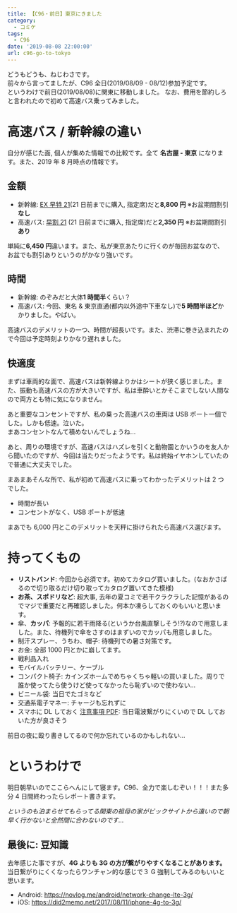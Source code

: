 ```yaml
---
title: 【C96・前日】東京にきました
category:
  - コミケ
tags:
  - C96
date: '2019-08-08 22:00:00'
url: c96-go-to-tokyo
---
```


どうもどうも、ねじわさです。  
前々から言ってましたが、C96 全日(2019/08/09 - 08/12)参加予定です。  
というわけで前日(2019/08/08)に関東に移動しました。
なお、費用を節約しろと言われたので初めて高速バス乗ってみました。

# 高速バス / 新幹線の違い

自分が感じた面, 個人が集めた情報での比較です。全て **名古屋 - 東京** になります。また、2019 年 8 月時点の情報です。

## 金額

- 新幹線: [EX 早特 21](https://smart-ex.jp/product/hayatoku/ex_21/)(21 日前までに購入, 指定席)だと**8,800 円** ※お盆期間割引**なし**
- 高速バス: [早割 21](https://www.kousokubus.net/BusRsv/ja/discount) (21 日前までに購入, 指定席)だと**2,350 円** ※お盆期間割引**あり**

単純に**6,450 円**違います。また、私が東京あたりに行くのが毎回お盆なので、お盆でも割引ありというのがかなり強いです。

## 時間

- 新幹線: のぞみだと大体**1 時間半**くらい？
- 高速バス: 今回、東名 & 東京直通(都内以外途中下車なし)で**5 時間半ほど**かかりました。やばい。

高速バスのデメリットの一つ、時間が超長いです。また、渋滞に巻き込まれたので今回は予定時刻よりかなり遅れました。

## 快適度

まずは車両的な面で、高速バスは新幹線よりかはシートが狭く感じました。また、振動も高速バスの方が大きいですが、私は車酔いとかそこまでしない人間なので両方とも特に気になりません。

あと重要なコンセントですが、私の乗った高速バスの車両は USB ポート一個でした。しかも低速。泣いた。  
まあコンセントなんて積めないんでしょうね...

あと、周りの環境ですが、高速バスはハズレを引くと動物園とかいうのを友人から聞いたのですが、今回は当たりだったようです。私は終始イヤホンしていたので普通に大丈夫でした。

まあまあそんな所で、私が初めて高速バスに乗ってわかったデメリットは 2 つでした。

- 時間が長い
- コンセントがなく、USB ポートが低速

まあでも 6,000 円とこのデメリットを天秤に掛けられたら高速バス選びます。

# 持ってくもの

- **リストバンド**: 今回から必須です。初めてカタログ買いました。(なおかさばるので切り取るだけ切り取ってカタログ置いてきた模様)
- **お茶、スポドリなど**: 超大事, 去年の夏コミで若干クラクラした記憶があるのでマジで重要だと再確認しました。何本か凍らしておくのもいいと思います。
- 傘、**カッパ**: 予報的に若干雨降る(というか台風直撃しそう!?)なので用意しました。また、待機列で傘をさすのはまずいのでカッパも用意しました。
- 制汗スプレー、うちわ、帽子: 待機列での暑さ対策です。
- お金: 全部 1000 円とかに崩してます。
- 戦利品入れ
- モバイルバッテリー、ケーブル
- コンパクト椅子: カインズホームでめちゃくちゃ軽いの買いました。周りで誰か使ってたら使うけど使ってなかったら恥ずいので使わない...
- ビニール袋: 当日でたゴミなど
- 交通系電子マネー: チャージも忘れずに
- スマホに DL しておく [注意事項 PDF](https://www2.comiket.co.jp/info-a/C96/C96CtlgNotes.pdf): 当日電波繋がりにくいので DL しておいた方が良さそう

前日の夜に殴り書きしてるので何か忘れているのかもしれない...

# というわけで

明日朝早いのでここらへんにして寝ます。C96、全力で楽しむぞい！！！また多分 4 日間終わったらレポート書きます。

_というのも泊まらせてもらってる関東の祖母の家がビックサイトから遠いので朝早く行かないと全然間に合わないのです..._

## 最後に: 豆知識

去年感じた事ですが、**4G よりも 3G の方が繋がりやすくなることがあります。** 当日繋がりにくくなったらワンチャン的な感じで３ G 強制してみるのもいいと思います。

- Android: https://novlog.me/android/network-change-lte-3g/
- iOS: https://did2memo.net/2017/08/11/iphone-4g-to-3g/
